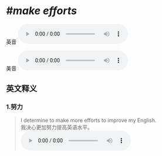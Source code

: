 # ***\#make efforts*** 
英音
<audio src="./media/make efforts1.aac" controls="controls"></audio>

美音
<audio src="./media/make efforts2.aac" controls="controls"></audio>



  

英文释义
---
### 1.**努力**  

 > I determine to make more efforts to improve my English.  
 > 我决心更加努力提高英语水平。    
<audio src="./media/determine-4.aac" controls="controls"></audio>


